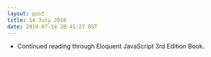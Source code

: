```yaml
---
layout: post
title: 14 July 2018 
date: 2018-07-14 20:41:27 BST
---
```

+ Continued reading through Eloquent JavaScript 3rd Edition Book.

